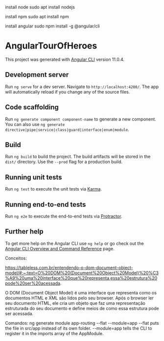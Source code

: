 install node sudo apt install nodejs

install npm sudo apt install npm

install angular sudo npm install -g @angular/cli


# AngularTourOfHeroes

This project was generated with [Angular CLI](https://github.com/angular/angular-cli) version 11.0.4.

## Development server

Run `ng serve` for a dev server. Navigate to `http://localhost:4200/`. The app will automatically reload if you change any of the source files.

## Code scaffolding

Run `ng generate component component-name` to generate a new component. You can also use `ng generate directive|pipe|service|class|guard|interface|enum|module`.

## Build

Run `ng build` to build the project. The build artifacts will be stored in the `dist/` directory. Use the `--prod` flag for a production build.

## Running unit tests

Run `ng test` to execute the unit tests via [Karma](https://karma-runner.github.io).

## Running end-to-end tests

Run `ng e2e` to execute the end-to-end tests via [Protractor](http://www.protractortest.org/).

## Further help

To get more help on the Angular CLI use `ng help` or go check out the [Angular CLI Overview and Command Reference](https://angular.io/cli) page.

Conceitos:

https://tableless.com.br/entendendo-o-dom-document-object-model/#:~:text=O%20DOM%20(Document%20Object%20Model)%20%C3%A9%20uma%20interface%20que%20representa,essa%20estrutura%20pode%20ser%20acessada.

O DOM (Document Object Model) é uma interface que representa como os documentos HTML e XML são lidos pelo seu browser. Após o browser ler seu documento HTML, ele cria um objeto que faz uma representação estruturada do seu documento e define meios de como essa estrutura pode ser acessada.

Comandos:
ng generate module app-routing --flat --module=app
--flat puts the file in src/app instead of its own folder.
--module=app tells the CLI to register it in the imports array of the AppModule.